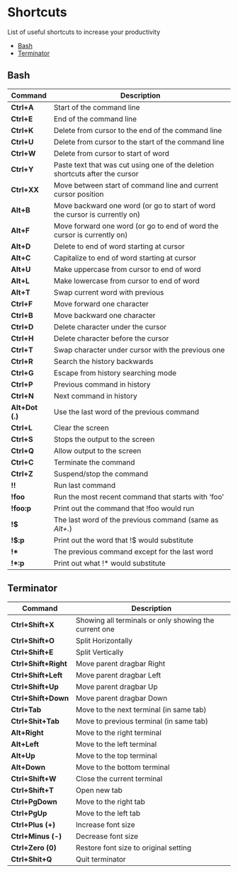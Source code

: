 # Shortcuts
List of useful shortcuts to increase your productivity

* [Bash](#bash)
* [Terminator](#terminator)

## Bash
| Command | Description |
|-------------|----------------|
|**Ctrl+A**|Start of the command line|
|**Ctrl+E**|End of the command line|
|**Ctrl+K**|Delete from cursor to the end of the command line|
|**Ctrl+U**|Delete from cursor to the start of the command line|
|**Ctrl+W**|Delete from cursor to start of word|
|**Ctrl+Y**|Paste text that was cut using one of the deletion shortcuts after the cursor|
|**Ctrl+XX**|Move between start of command line and current cursor position|
|**Alt+B**|Move backward one word (or go to start of word the cursor is currently on)|
|**Alt+F**|Move forward one word (or go to end of word the cursor is currently on)|
|**Alt+D**|Delete to end of word starting at cursor|
|**Alt+C**|Capitalize to end of word starting at cursor|
|**Alt+U**|Make uppercase from cursor to end of word|
|**Alt+L**|Make lowercase from cursor to end of word|
|**Alt+T**|Swap current word with previous|
|**Ctrl+F**|Move forward one character|
|**Ctrl+B**|Move backward one character|
|**Ctrl+D**|Delete character under the cursor|
|**Ctrl+H**|Delete character before the cursor|
|**Ctrl+T**|Swap character under cursor with the previous one|
|**Ctrl+R**|Search the history backwards|
|**Ctrl+G**|Escape from history searching mode|
|**Ctrl+P**|Previous command in history|
|**Ctrl+N**|Next command in history|
|**Alt+Dot (.)**|Use the last word of the previous command|
|**Ctrl+L**|Clear the screen|
|**Ctrl+S**|Stops the output to the screen|
|**Ctrl+Q**|Allow output to the screen|
|**Ctrl+C**|Terminate the command|
|**Ctrl+Z**|Suspend/stop the command|
|**!!**|Run last command|
|**!foo**|Run the most recent command that starts with ‘foo’|
|**!foo:p**|Print out the command that !foo would run|
|**!$**|The last word of the previous command (same as _Alt+._)|
|**!\$:p**|Print out the word that !$ would substitute|
|**!\***|The previous command except for the last word|
|**!\*:p**|Print out what !* would substitute|

## Terminator
| Command | Description|
|---------|------------|
|**Ctrl+Shift+X**|Showing all terminals or only showing the current one|
|**Ctrl+Shift+O**| Split Horizontally|
|**Ctrl+Shift+E**| Split Vertically|
|**Ctrl+Shift+Right**| Move parent dragbar Right|
|**Ctrl+Shift+Left**| Move parent dragbar Left|
|**Ctrl+Shift+Up**| Move parent dragbar Up|
|**Ctrl+Shift+Down**| Move parent dragbar Down|
|**Ctrl+Tab**| Move to the next terminal (in same tab)|
|**Ctrl+Shit+Tab**| Move to previous terminal (in same tab)|
|**Alt+Right**| Move to the right terminal|
|**Alt+Left**| Move to the left terminal|
|**Alt+Up**| Move to the top terminal|
|**Alt+Down**| Move to the bottom terminal|
|**Ctrl+Shift+W**| Close the current terminal|
|**Ctrl+Shift+T**| Open new tab|
|**Ctrl+PgDown**| Move to the right tab|
|**Ctrl+PgUp**| Move to the left tab|
|**Ctrl+Plus (+)**| Increase font size|
|**Ctrl+Minus (-)**| Decrease font size|
|**Ctrl+Zero (0)**| Restore font size to original setting|
|**Ctrl+Shit+Q**| Quit terminator|
